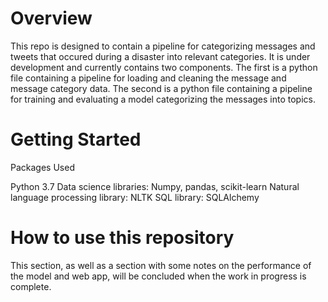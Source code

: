 # Overview

This repo is designed to contain a pipeline for categorizing messages and tweets that occured during a disaster into relevant categories. It is under development and currently contains two components. The first is a python file containing a pipeline for loading and cleaning the message and message category data. The second is a python file containing a pipeline for training and evaluating a model categorizing the messages into topics. 

# Getting Started

Packages Used

Python 3.7
Data science libraries: Numpy, pandas, scikit-learn
Natural language processing library: NLTK
SQL library: SQLAlchemy


# How to use this repository
This section, as well as a section with some notes on the performance of the model and web app, will be concluded when the work in progress is complete.
